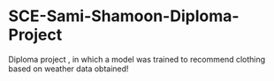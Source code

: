 # SCE-Sami-Shamoon-Diploma-Project
Diploma project , in which a model was trained to recommend clothing based on weather data obtained!
